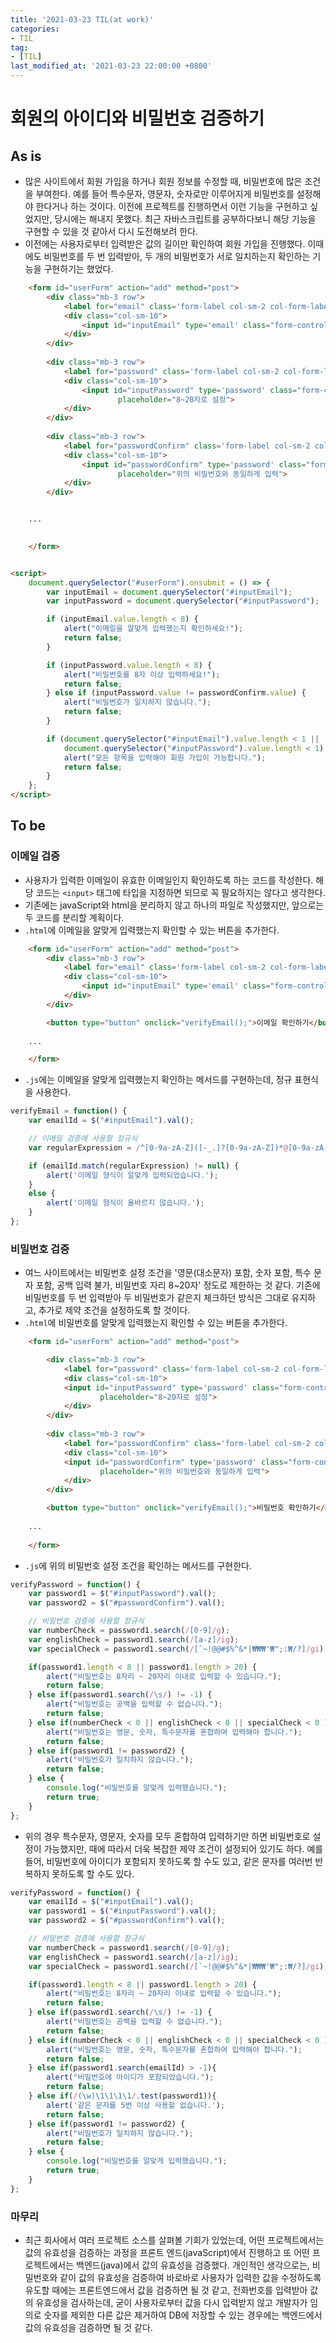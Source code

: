 ```yaml
---
title: '2021-03-23 TIL(at work)'
categories:
- TIL
tag:
- [TIL]
last_modified_at: '2021-03-23 22:00:00 +0800'
---
```


# 회원의 아이디와 비밀번호 검증하기
## As is
- 많은 사이트에서 회원 가입을 하거나 회원 정보를 수정할 때, 비밀번호에 많은 조건을 부여한다. 예를 들어 특수문자, 영문자, 숫자로만 이루어지게 비밀번호를 설정해야 한다거나 하는 것이다. 이전에 프로젝트를 진행하면서 이런 기능을 구현하고 싶었지만, 당시에는 해내지 못했다. 최근 자바스크립트를 공부하다보니 해당 기능을 구현할 수 있을 것 같아서 다시 도전해보려 한다.
- 이전에는 사용자로부터 입력받은 값의 길이만 확인하여 회원 가입을 진행했다. 이때에도 비밀번호를 두 번 입력받아, 두 개의 비밀번호가 서로 일치하는지 확인하는 기능을 구현하기는 했었다.

```html
	<form id="userForm" action="add" method="post">
        <div class="mb-3 row">
            <label for="email" class='form-label col-sm-2 col-form-label'>이메일 아이디</label>
            <div class="col-sm-10">
                <input id="inputEmail" type='email' class="form-control" name='email' placeholder="Example@test.com">
            </div>
        </div>
        
        <div class="mb-3 row">
            <label for="password" class='form-label col-sm-2 col-form-label'>비밀번호</label>
            <div class="col-sm-10">
                <input id="inputPassword" type='password' class="form-control" name='password' 
                        placeholder="8~20자로 설정">
            </div>
        </div>
        
        <div class="mb-3 row">
            <label for="passwordConfirm" class='form-label col-sm-2 col-form-label'>비밀번호 확인</label>
            <div class="col-sm-10">
                <input id="passwordConfirm" type='password' class="form-control" name='passwordConfirm' 
                        placeholder="위의 비밀번호와 동일하게 입력">
            </div>
        </div>


    ...

    
	</form>


<script>
    document.querySelector("#userForm").onsubmit = () => {
        var inputEmail = document.querySelector("#inputEmail");
        var inputPassword = document.querySelector("#inputPassword");

        if (inputEmail.value.length < 8) {
            alert("이메일을 알맞게 입력했는지 확인하세요!");
            return false;
        }

        if (inputPassword.value.length < 8) {
            alert("비밀번호를 8자 이상 입력하세요!");
            return false;
        } else if (inputPassword.value != passwordConfirm.value) {
            alert("비밀번호가 일치하지 않습니다.");
            return false;
        }

        if (document.querySelector("#inputEmail").value.length < 1 ||
            document.querySelector("#inputPassword").value.length < 1) {
            alert("모든 항목을 입력해야 회원 가입이 가능합니다.");
            return false;
        }
    };
</script>
```



## To be
### 이메일 검증
- 사용자가 입력한 이메일이 유효한 이메일인지 확인하도록 하는 코드를 작성한다. 해당 코드는 `<input>` 태그에 타입을 지정하면 되므로 꼭 필요하지는 않다고 생각한다.
- 기존에는 javaScript와 html을 분리하지 않고 하나의 파일로 작성했지만, 앞으로는 두 코드를 분리할 계획이다.
- `.html`에 이메일을 알맞게 입력했는지 확인할 수 있는 버튼을 추가한다.

```html
	<form id="userForm" action="add" method="post">
        <div class="mb-3 row">
            <label for="email" class='form-label col-sm-2 col-form-label'>이메일 아이디</label>
            <div class="col-sm-10">
                <input id="inputEmail" type='email' class="form-control" name='email' placeholder="Example@test.com">
            </div>
        </div>

        <button type="button" onclick="verifyEmail();">이메일 확인하기</button>
    
    ...

	</form>
```


- `.js`에는 이메일을 알맞게 입력했는지 확인하는 메서드를 구현하는데, 정규 표현식을 사용한다.

```javascript
verifyEmail = function() {
    var emailId = $("#inputEmail").val();

    // 이메일 검증에 사용할 정규식
    var regularExpression = /^[0-9a-zA-Z]([-_.]?[0-9a-zA-Z])*@[0-9a-zA-Z]([-_.]?[0-9a-zA-Z])*.[a-zA-Z]{2,3}$/i;

    if (emailId.match(regularExpression) != null) {   
        alert('이메일 형식이 알맞게 입력되었습니다.');
    }
    else {
        alert('이메일 형식이 올바르지 않습니다.');
    }
};
```


### 비밀번호 검증
- 여느 사이트에서는 비밀번호 설정 조건을 '영문(대소문자) 포함, 숫자 포함, 특수 문자 포함, 공백 입력 불가, 비밀번호 자리 8~20자' 정도로 제한하는 것 같다. 기존에 비밀번호를 두 번 입력받아 두 비밀번호가 같은지 체크하던 방식은 그대로 유지하고, 추가로 제약 조건을 설정하도록 할 것이다.
- `.html`에 비밀번호를 알맞게 입력했는지 확인할 수 있는 버튼을 추가한다.

```html
	<form id="userForm" action="add" method="post">

        <div class="mb-3 row">
            <label for="password" class='form-label col-sm-2 col-form-label'>비밀번호</label>
            <div class="col-sm-10">
            <input id="inputPassword" type='password' class="form-control" name='password' 
                    placeholder="8~20자로 설정">
            </div>
        </div>
        
        <div class="mb-3 row">
            <label for="passwordConfirm" class='form-label col-sm-2 col-form-label'>비밀번호 확인</label>
            <div class="col-sm-10">
            <input id="passwordConfirm" type='password' class="form-control" name='passwordConfirm' 
                    placeholder="위의 비밀번호와 동일하게 입력">
            </div>
        </div>

        <button type="button" onclick="verifyEmail();">비밀번호 확인하기</button>
    
    ...
    
	</form>
```

- `.js`에 위의 비밀번호 설정 조건을 확인하는 메서드를 구현한다.

```javascript
verifyPassword = function() {
    var password1 = $("#inputPassword").val();
    var password2 = $("#passwordConfirm").val();

    // 비밀번호 검증에 사용할 정규식
    var numberCheck = password1.search(/[0-9]/g);
    var englishCheck = password1.search(/[a-z]/ig);
    var specialCheck = password1.search(/[`~!@@#$%^&*|₩₩₩'₩";:₩/?]/gi);

    if(password1.length < 8 || password1.length > 20) {
        alert("비밀번호는 8자리 ~ 20자리 이내로 입력할 수 있습니다.");
        return false;
    } else if(password1.search(/\s/) != -1) {
        alert("비밀번호는 공백을 입력할 수 없습니다.");
        return false;
    } else if(numberCheck < 0 || englishCheck < 0 || specialCheck < 0 ){
        alert("비밀번호는 영문, 숫자, 특수문자를 혼합하여 입력해야 합니다.");
        return false;
    } else if(password1 != password2) {
        alert("비밀번호가 일치하지 않습니다.");
        return false;
    } else {
        console.log("비밀번호를 알맞게 입력했습니다."); 
        return true;
    }
};
```

- 위의 경우 특수문자, 영문자, 숫자를 모두 혼합하여 입력하기만 하면 비밀번호로 설정이 가능했지만, 때에 따라서 더욱 복잡한 제약 조건이 설정되어 있기도 하다. 예를 들어, 비밀번호에 아이디가 포함되지 못하도록 할 수도 있고, 같은 문자를 여러번 반복하지 못하도록 할 수도 있다.
```javascript
verifyPassword = function() {
    var emailId = $("#inputEmail").val();
    var password1 = $("#inputPassword").val();
    var password2 = $("#passwordConfirm").val();

    // 비밀번호 검증에 사용할 정규식
    var numberCheck = password1.search(/[0-9]/g);
    var englishCheck = password1.search(/[a-z]/ig);
    var specialCheck = password1.search(/[`~!@@#$%^&*|₩₩₩'₩";:₩/?]/gi);

    if(password1.length < 8 || password1.length > 20) {
        alert("비밀번호는 8자리 ~ 20자리 이내로 입력할 수 있습니다.");
        return false;
    } else if(password1.search(/\s/) != -1) {
        alert("비밀번호는 공백을 입력할 수 없습니다.");
        return false;
    } else if(numberCheck < 0 || englishCheck < 0 || specialCheck < 0 ){
        alert("비밀번호는 영문, 숫자, 특수문자를 혼합하여 입력해야 합니다.");
        return false;
    } else if(password1.search(emailId) > -1){
        alert("비밀번호에 아이디가 포함되었습니다.");
        return false;
    } else if(/(\w)\1\1\1\1/.test(password1)){
        alert('같은 문자를 5번 이상 사용할 없습니다.');
        return false;
    } else if(password1 != password2) {
        alert("비밀번호가 일치하지 않습니다.");
        return false;
    } else {
        console.log("비밀번호를 알맞게 입력했습니다."); 
        return true;
    }
};
```

### 마무리
- 최근 회사에서 여러 프로젝트 소스를 살펴볼 기회가 있었는데, 어떤 프로젝트에서는 값의 유효성을 검증하는 과정을 프론트 엔드(javaScript)에서 진행하고 또 어떤 프로젝트에서는 백엔드(java)에서 값의 유효성을 검증했다. 개인적인 생각으로는, 비밀번호와 같이 값의 유효성을 검증하여 바로바로 사용자가 입력한 값을 수정하도록 유도할 때에는 프론트엔드에서 값을 검증하면 될 것 같고, 전화번호를 입력받아 값의 유효성을 검사하는데, 굳이 사용자로부터 값을 다시 입력받지 않고 개발자가 임의로 숫자를 제외한 다른 값은 제거하여 DB에 저장할 수 있는 경우에는 백엔드에서 값의 유효성을 검증하면 될 것 같다.
